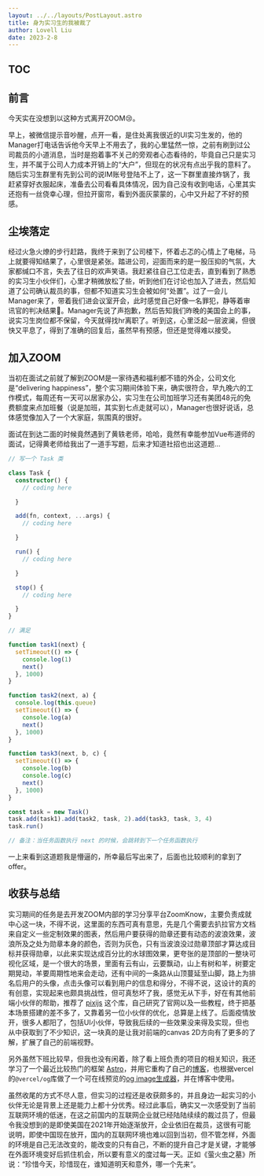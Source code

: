 ```yaml
---
layout: ../../layouts/PostLayout.astro
title: 身为实习生的我被裁了
author: Lovell Liu
date: 2023-2-8
---
```

## TOC

## 前言

今天实在没想到以这种方式离开ZOOM😢。

早上，被微信提示音吵醒，点开一看，是住处离我很近的UI实习生发的，他的Manager打电话告诉他今天早上不用去了，我的心里猛然一惊，之前有刷到过公司裁员的小道消息，当时是抱着事不关己的旁观者心态看待的，毕竟自己只是实习生，并不属于公司人力成本开销上的“大户”，但现在的状况有点出乎我的意料了。随后实习生群里有先到公司的说IM账号登陆不上了，这一下群里直接炸锅了，我赶紧穿好衣服起床，准备去公司看看具体情况，因为自己没有收到电话，心里其实还抱有一丝侥幸心理，但拉开窗帘，看到外面灰蒙蒙的，心中又升起了不好的预感。

## 尘埃落定

经过火急火燎的步行赶路，我终于来到了公司楼下，怀着忐忑的心情上了电梯，马上就要得知结果了，心里很是紧张。踏进公司，迎面而来的是一股压抑的气氛，大家都缄口不言，失去了往日的欢声笑语。我赶紧往自己工位走去，直到看到了熟悉的实习生小伙伴们，心里才稍微放松了些，听到他们在讨论也加入了进去，然后知道了公司确认裁员的事，但都不知道实习生会被如何“处置”。过了一会儿Manager来了，带着我们进会议室开会，此时感觉自己好像一名罪犯，静等着审讯官的判决结果🌚。Manager先说了声抱歉，然后告知我们昨晚的美国会上的事，说实习生岗位都不保留，今天就得找hr离职了。听到这，心里泛起一层波澜，但很快又平息了，得到了准确的回复后，虽然早有预感，但还是觉得难以接受。

## 加入ZOOM

当初在面试之前就了解到ZOOM是一家待遇和福利都不错的外企，公司文化是“delivering happiness”，整个实习期间体验下来，确实很符合，早九晚六的工作模式，每周还有一天可以居家办公，实习生在公司加班学习还有美团48元的免费额度来点加班餐（说是加班，其实到七点走就可以），Manager也很好说话，总体感觉像加入了一个大家庭，氛围真的很好。

面试在到达二面的时候竟然遇到了黄轶老师，哈哈，竟然有幸能参加Vue布道师的面试，记得黄老师给我出了一道手写题，后来才知道社招也出这道题...

```typescript
// 写一个 Task 类

class Task {
  constructor() {
    // coding here

  }

  add(fn, context, ...args) {
    // coding here

  }

  run() {
    // coding here

  }

  stop() {
    // coding here

  }
}

// 满足

function task1(next) {
  setTimeout(() => {
    console.log(1)
    next()
  }, 1000)
}

function task2(next, a) {
  console.log(this.queue)
  setTimeout(() => {
    console.log(a)
    next()
  }, 1000)
}

function task3(next, b, c) {
  setTimeout(() => {
    console.log(b)
    console.log(c)
    next()
  }, 1000)
}

const task = new Task()
task.add(task1).add(task2, task, 2).add(task3, task, 3, 4)
task.run()

// 备注：当任务函数执行 next 的时候，会跳转到下一个任务函数执行
```

一上来看到这道题我是懵逼的，所幸最后写出来了，后面也比较顺利的拿到了offer。

## 收获与总结

实习期间的任务是去开发ZOOM内部的学习分享平台ZoomKnow，主要负责成就中心这一块，不得不说，这里面的东西可真有意思，先是几个需要去扒拉官方文档来自定义一些定制效果的图表，然后用户要获得的勋章还要有动态的波浪效果，波浪所及之处为勋章本身的颜色，否则为灰色，只有当波浪没过勋章顶部才算达成目标并获得勋章，以此来实现达成百分比的水球图效果，更夸张的是顶部的一整块可视化区域，是一个很大的场景，里面有云有山，云要飘动，山上有树和羊，树要定期晃动，羊要周期性地来会走动，还有中间的一条路从山顶蔓延至山脚，路上为排名后用户的头像，点击头像可以看到用户的信息和得分，不得不说，这设计的真的有创意，实现起来也颇具挑战性，但可真愁坏了我，感觉无从下手，好在有其他前端小伙伴的帮助，推荐了 [pixijs](https://pixijs.com/) 这个库，自己研究了官网以及一些教程，终于把基本场景搭建的差不多了，又靠着另一位小伙伴的优化，总算是上线了。后面疫情放开，很多人都阳了，包括UI小伙伴，导致我后续的一些效果没来得及实现，但也从中获取到了不少知识，这一块真的是让我对前端的canvas 2D方向有了更多的了解，扩展了自己的前端视野。

另外虽然下班比较早，但我也没有闲着，除了看上班负责的项目的相关知识，我还学习了一个最近比较热门的框架 [Astro](https://astro.build/)，并用它重构了自己的[博客](https://lovelliu.me)，也根据vercel的`@vercel/og`库做了一个可在线预览的[og image生成器](https://og.lovelliu.me)，并在博客中使用。

虽然收尾的方式不尽人意，但实习的过程还是收获颇多的，并且身边一起实习的小伙伴无论是背景上还是能力上都十分优秀。经过此事后，确实又一次感受到了当前互联网环境的低迷，在这之前国内的互联网企业就已经陆陆续续的裁过员了，但最令我没想到的是即使美国在2021年开始逐渐放开，企业依旧在裁员，这很有可能说明，即使中国现在放开，国内的互联网环境也难以回到当初，但不管怎样，外面的环境是自己无法改变的，能改变的只有自己，不断的提升自己才是关键，才能够在外面环境变好后抓住机会，所以要有意义的度过每一天。正如《萤火虫之墓》所说：“珍惜今天，珍惜现在，谁知道明天和意外，哪一个先来“。
